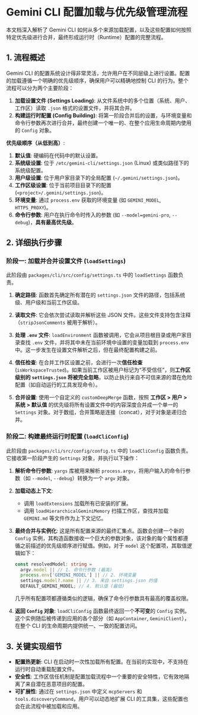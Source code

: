 # Gemini CLI 配置加载与优先级管理流程

本文档深入解析了 Gemini CLI 如何从多个来源加载配置，以及这些配置如何按照特定优先级进行合并，最终形成运行时（Runtime）配置的完整流程。

## 1. 流程概述

Gemini CLI 的配置系统设计得非常灵活，允许用户在不同层级上进行设置。配置的加载遵循一个明确的优先级顺序，确保用户可以精确地控制 CLI 的行为。整个流程可以分为两个主要阶段：

1.  **加载设置文件 (Settings Loading)**: 从文件系统中的多个位置（系统、用户、工作区）读取 `.json` 格式的设置文件，并将其合并。
2.  **构建运行时配置 (Config Building)**: 将第一阶段合并后的设置，与环境变量和命令行参数再次进行合并，最终创建一个唯一的、在整个应用生命周期内使用的 `Config` 对象。

**优先级顺序（从低到高）**:

1.  **默认值**: 硬编码在代码中的默认设置。
2.  **系统级设置**: 位于 `/etc/gemini-cli/settings.json` (Linux) 或类似路径下的系统级配置。
3.  **用户级设置**: 位于用户家目录下的全局配置 (`~/.gemini/settings.json`)。
4.  **工作区级设置**: 位于当前项目目录下的配置 (`<project>/.gemini/settings.json`)。
5.  **环境变量**: 通过 `process.env` 获取的环境变量 (如 `GEMINI_MODEL`, `HTTPS_PROXY`)。
6.  **命令行参数**: 用户在执行命令时传入的参数 (如 `--model=gemini-pro`, `--debug`)，**具有最高优先级**。

## 2. 详细执行步骤

### 阶段一: 加载并合并设置文件 (`loadSettings`)

此阶段由 `packages/cli/src/config/settings.ts` 中的 `loadSettings` 函数负责。

1.  **确定路径**: 函数首先确定所有潜在的 `settings.json` 文件的路径，包括系统级、用户级和当前工作区级。

2.  **读取文件**: 它会依次尝试读取并解析这些 JSON 文件。这些文件支持包含注释（`stripJsonComments` 被用于解析）。

3.  **处理 `.env` 文件**: `loadEnvironment` 函数被调用，它会从项目根目录或用户家目录查找 `.env` 文件，并将其中未在当前环境中设置的变量加载到 `process.env` 中。这一步发生在设置文件解析之后，但在最终配置构建之前。

4.  **信任检查**: 在合并工作区设置之前，会进行一次**信任检查** (`isWorkspaceTrusted`)。如果当前工作区被用户标记为“不受信任”，则**工作区级别的 `settings.json` 将被完全忽略**，以防止执行来自不可信来源的潜在危险配置（如自动运行的工具发现命令）。

5.  **合并设置**: 使用一个自定义的 `customDeepMerge` 函数，按照 **工作区 > 用户 > 系统 > 默认值** 的优先级将所有设置文件中的内容深度合并成一个单一的 `Settings` 对象。对于数组，合并策略是连接（concat），对于对象是递归合并。

### 阶段二: 构建最终运行时配置 (`loadCliConfig`)

此阶段由 `packages/cli/src/config/config.ts` 中的 `loadCliConfig` 函数负责。它接收第一阶段产生的 `Settings` 对象，并执行以下操作：

1.  **解析命令行参数**: `yargs` 库被用来解析 `process.argv`，将用户输入的命令行参数（如 `--model`, `--debug`）转换为一个 `argv` 对象。

2.  **加载动态上下文**: 
    *   调用 `loadExtensions` 加载所有已安装的扩展。
    *   调用 `loadHierarchicalGeminiMemory` 扫描工作区，查找并加载 `GEMINI.md` 等文件作为上下文记忆。

3.  **最终合并与实例化**: 这是所有配置来源的最终汇集点。函数会创建一个新的 `Config` 实例，其构造函数接收一个巨大的参数对象，该对象的每个属性都遵循之前描述的优先级顺序进行赋值。例如，对于 `model` 这个配置项，其取值逻辑如下：

    ```typescript
    const resolvedModel: string =
      argv.model || // 1. 命令行参数 (最高)
      process.env['GEMINI_MODEL'] || // 2. 环境变量
      settings.model?.name || // 3. 来自 settings.json 的值
      DEFAULT_GEMINI_MODEL; // 4. 默认值 (最低)
    ```
    几乎所有配置项都遵循类似的逻辑，确保了命令行参数具有最高的覆盖权限。

4.  **返回 `Config` 对象**: `loadCliConfig` 函数最终返回一个**不可变**的 `Config` 实例。这个实例随后被传递到应用的各个部分（如 `AppContainer`, `GeminiClient`），在整个 CLI 的生命周期内提供统一、一致的配置访问。

## 3. 关键实现细节

- **配置热更新**: CLI 在启动时一次性加载所有配置。在当前的实现中，不支持在运行时自动重载配置文件。
- **安全性**: 工作区信任机制是配置加载流程中一个重要的安全特性，它有效地隔离了来自潜在恶意项目的配置。
- **可扩展性**: 通过在 `settings.json` 中定义 `mcpServers` 和 `tools.discoveryCommand`，用户可以动态地扩展 CLI 的工具集，这些配置也会在此流程中被加载和应用。